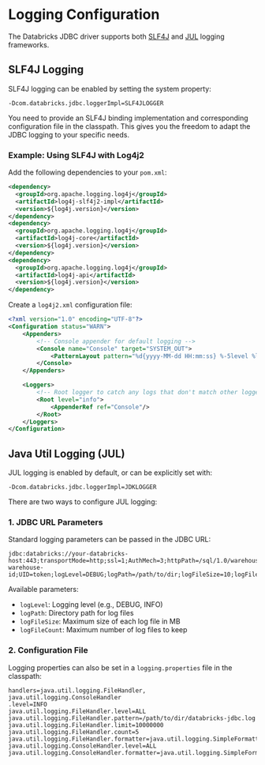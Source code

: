 # Logging Configuration

The Databricks JDBC driver supports both [SLF4J](https://www.slf4j.org/) and [JUL](https://docs.oracle.com/javase/8/docs/api/java/util/logging/package-summary.html) logging frameworks.

## SLF4J Logging

SLF4J logging can be enabled by setting the system property:
```
-Dcom.databricks.jdbc.loggerImpl=SLF4JLOGGER
```

You need to provide an SLF4J binding implementation and corresponding configuration file in the classpath. This gives you the freedom to adapt the JDBC logging to your specific needs.

### Example: Using SLF4J with Log4j2

Add the following dependencies to your `pom.xml`:

```xml
<dependency>
  <groupId>org.apache.logging.log4j</groupId>
  <artifactId>log4j-slf4j2-impl</artifactId>
  <version>${log4j.version}</version>
</dependency>
<dependency>
  <groupId>org.apache.logging.log4j</groupId>
  <artifactId>log4j-core</artifactId>
  <version>${log4j.version}</version>
</dependency>
<dependency>
  <groupId>org.apache.logging.log4j</groupId>
  <artifactId>log4j-api</artifactId>
  <version>${log4j.version}</version>
</dependency>
```

Create a `log4j2.xml` configuration file:

```xml
<?xml version="1.0" encoding="UTF-8"?>
<Configuration status="WARN">
    <Appenders>
        <!-- Console appender for default logging -->
        <Console name="Console" target="SYSTEM_OUT">
            <PatternLayout pattern="%d{yyyy-MM-dd HH:mm:ss} %-5level %logger{36} - %msg%n"/>
        </Console>
    </Appenders>

    <Loggers>
        <!-- Root logger to catch any logs that don't match other loggers -->
        <Root level="info">
            <AppenderRef ref="Console"/>
        </Root>
    </Loggers>
</Configuration>
```

## Java Util Logging (JUL)

JUL logging is enabled by default, or can be explicitly set with:
```
-Dcom.databricks.jdbc.loggerImpl=JDKLOGGER
```

There are two ways to configure JUL logging:

### 1. JDBC URL Parameters

Standard logging parameters can be passed in the JDBC URL:

```
jdbc:databricks://your-databricks-host:443;transportMode=http;ssl=1;AuthMech=3;httpPath=/sql/1.0/warehouses/your-warehouse-id;UID=token;logLevel=DEBUG;logPath=/path/to/dir;logFileSize=10;logFileCount=5
```

Available parameters:
- `logLevel`: Logging level (e.g., DEBUG, INFO)
- `logPath`: Directory path for log files
- `logFileSize`: Maximum size of each log file in MB
- `logFileCount`: Maximum number of log files to keep

### 2. Configuration File

Logging properties can also be set in a `logging.properties` file in the classpath:

```properties
handlers=java.util.logging.FileHandler, java.util.logging.ConsoleHandler
.level=INFO
java.util.logging.FileHandler.level=ALL
java.util.logging.FileHandler.pattern=/path/to/dir/databricks-jdbc.log
java.util.logging.FileHandler.limit=10000000
java.util.logging.FileHandler.count=5
java.util.logging.FileHandler.formatter=java.util.logging.SimpleFormatter
java.util.logging.ConsoleHandler.level=ALL
java.util.logging.ConsoleHandler.formatter=java.util.logging.SimpleFormatter
```
